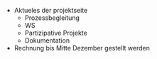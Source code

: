 - Aktueles der projektseite
  - Prozessbegleitung
  - WS
  - Partizipative Projekte
  - Dokumentation
- Rechnung bis Mitte Dezember gestellt werden